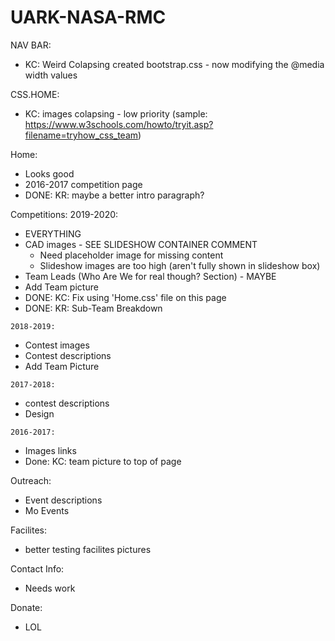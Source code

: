 # UARK-NASA-RMC
NAV BAR:
- KC: Weird Colapsing
   created bootstrap.css - now modifying the @media width values

CSS.HOME:
- KC: images colapsing - low priority (sample: https://www.w3schools.com/howto/tryit.asp?filename=tryhow_css_team)

Home:
- Looks good
- 2016-2017 competition page
- DONE: KR: maybe a better intro paragraph? 

Competitions:
   2019-2020:
   - EVERYTHING
   - CAD images - SEE SLIDESHOW CONTAINER COMMENT
      - Need placeholder image for missing content
      - Slideshow images are too high (aren't fully shown in slideshow box)
   - Team Leads (Who Are We for real though? Section) - MAYBE
   - Add Team picture
   - DONE: KC: Fix using 'Home.css' file on this page
   - DONE: KR: Sub-Team Breakdown 

    2018-2019:
   - Contest images
   - Contest descriptions
   - Add Team Picture

    2017-2018:
   - contest descriptions
   - Design

    2016-2017:
   - Images links
   - Done: KC: team picture to top of page

Outreach:
- Event descriptions
- Mo Events

Facilites:
- better testing facilites pictures

Contact Info:
- Needs work

Donate:
- LOL
